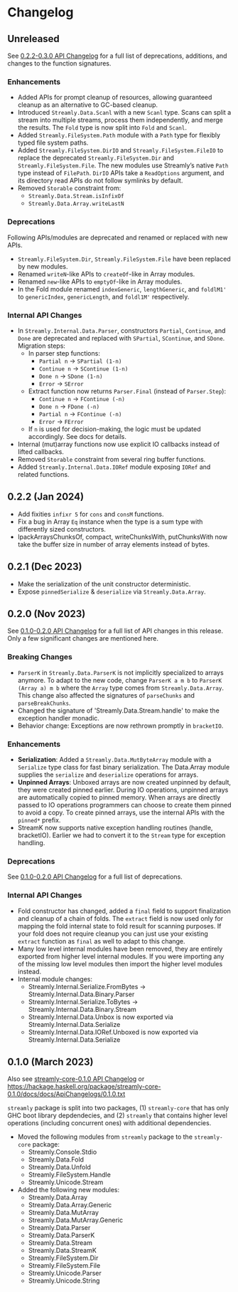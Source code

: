 # Changelog

## Unreleased

See [0.2.2-0.3.0 API Changelog](/core/docs/ApiChangelogs/0.2.2-0.3.0.txt) for a
full list of deprecations, additions, and changes to the function signatures.

### Enhancements

* Added APIs for prompt cleanup of resources, allowing guaranteed
  cleanup as an alternative to GC-based cleanup.
* Introduced `Streamly.Data.Scanl` with a new `Scanl` type. Scans can
  split a stream into multiple streams, process them independently, and
  merge the results. The `Fold` type is now split into `Fold` and `Scanl`.
* Added `Streamly.FileSystem.Path` module with a `Path` type for flexibly typed
  file system paths.
* Added `Streamly.FileSystem.DirIO` and `Streamly.FileSystem.FileIO` to replace
  the deprecated `Streamly.FileSystem.Dir` and `Streamly.FileSystem.File`. The
  new modules use Streamly’s native `Path` type instead of `FilePath`. `DirIO`
  APIs take a `ReadOptions` argument, and its directory read APIs do not follow
  symlinks by default.
* Removed `Storable` constraint from:
  - `Streamly.Data.Stream.isInfixOf`
  - `Streamly.Data.Array.writeLastN`

### Deprecations

Following APIs/modules are deprecated and renamed or replaced with new
APIs.
* `Streamly.FileSystem.Dir`, `Streamly.FileSystem.File` have been replaced by
  new modules.
* Renamed `writeN`-like APIs to `createOf`-like in Array modules.
* Renamed `new`-like APIs to `emptyOf`-like in Array modules.
* In the Fold module renamed `indexGeneric`, `lengthGeneric`, and `foldlM1'` to
  `genericIndex`, `genericLength`, and `foldl1M'` respectively.

### Internal API Changes

* In `Streamly.Internal.Data.Parser`, constructors `Partial`, `Continue`, and
  `Done` are deprecated and replaced with `SPartial`, `SContinue`, and `SDone`.
  Migration steps:
  * In parser step functions:
    - `Partial n` -> `SPartial (1-n)`
    - `Continue n` -> `SContinue (1-n)`
    - `Done n` -> `SDone (1-n)`
    - `Error` -> `SError`
  * Extract function now returns `Parser.Final` (instead of `Parser.Step`):
    - `Continue n` -> `FContinue (-n)`
    - `Done n` -> `FDone (-n)`
    - `Partial n` -> `FContinue (-n)`
    - `Error` -> `FError`
  * If `n` is used for decision-making, the logic must be updated accordingly.
    See docs for details.
* Internal (mut)array functions now use explicit IO callbacks instead of lifted
  callbacks.
* Removed `Storable` constraint from several ring buffer functions.
* Added `Streamly.Internal.Data.IORef` module exposing `IORef` and related
  functions.

## 0.2.2 (Jan 2024)

* Add fixities `infixr 5` for `cons` and `consM` functions.
* Fix a bug in Array `Eq` instance when the type is a sum type with
  differently sized constructors.
* lpackArraysChunksOf, compact, writeChunksWith, putChunksWith now take the
  buffer size in number of array elements instead of bytes.

## 0.2.1 (Dec 2023)

* Make the serialization of the unit constructor deterministic.
* Expose `pinnedSerialize` & `deserialize` via `Streamly.Data.Array`.

## 0.2.0 (Nov 2023)

See [0.1.0-0.2.0 API Changelog](https://github.com/composewell/streamly/blob/streamly-0.10.0/core/docs/ApiChangelogs/0.1.0-0.2.0.txt)
for a full list of API changes in this release. Only a few significant
changes are mentioned here.

### Breaking Changes

* `ParserK` in `Streamly.Data.ParserK` is not implicitly specialized
  to arrays anymore. To adapt to the new code, change `ParserK a m
  b` to `ParserK (Array a) m b` where the `Array` type comes from
  `Streamly.Data.Array`. This change also affected the signatures of
  `parseChunks` and `parseBreakChunks`.
* Changed the signature of 'Streamly.Data.Stream.handle' to make the
  exception handler monadic.
* Behavior change: Exceptions are now rethrown promptly in `bracketIO`.

### Enhancements

* __Serialization__: Added a `Streamly.Data.MutByteArray` module with a
  `Serialize` type class for fast binary serialization. The Data.Array
  module supplies the `serialize` and `deserialize` operations for arrays.
* __Unpinned Arrays__: Unboxed arrays are now created unpinned by default,
  they were created pinned earlier. During IO operations, unpinned arrays
  are automatically copied to pinned memory. When arrays are directly
  passed to IO operations programmers can choose to create them pinned to
  avoid a copy.  To create pinned arrays, use the internal APIs with the
  `pinned*` prefix.
* StreamK now supports native exception handling routines (handle, bracketIO).
  Earlier we had to convert it to the `Stream` type for exception handling.

### Deprecations

See [0.1.0-0.2.0 API Changelog](https://github.com/composewell/streamly/blob/streamly-0.10.0/core/docs/ApiChangelogs/0.1.0-0.2.0.txt)
for a full list of deprecations.

### Internal API Changes

* Fold constructor has changed, added a `final` field to support
  finalization and cleanup of a chain of folds. The `extract` field is
  now used only for mapping the fold internal state to fold result for
  scanning purposes. If your fold does not require cleanup you can just use
  your existing `extract` function as `final` as well to adapt to this change.
* Many low level internal modules have been removed, they are entirely
  exported from higher level internal modules. If you were importing any
  of the missing low level modules then import the higher level modules instead.
* Internal module changes:
  * Streamly.Internal.Serialize.FromBytes -> Streamly.Internal.Data.Binary.Parser
  * Streamly.Internal.Serialize.ToBytes ->   Streamly.Internal.Data.Binary.Stream
  * Streamly.Internal.Data.Unbox is now exported via Streamly.Internal.Data.Serialize
  * Streamly.Internal.Data.IORef.Unboxed is now exported via Streamly.Internal.Data.Serialize

## 0.1.0 (March 2023)

Also see [streamly-core-0.1.0 API Changelog](https://github.com/composewell/streamly/blob/streamly-0.10.0/core/docs/ApiChangelogs/0.1.0.txt) or
https://hackage.haskell.org/package/streamly-core-0.1.0/docs/docs/ApiChangelogs/0.1.0.txt

`streamly` package is split into two packages, (1) `streamly-core` that
has only GHC boot library depdendecies, and (2) `streamly` that contains
higher level operations (including concurrent ones) with additional
dependencies.

* Moved the following modules from `streamly` package to the
  `streamly-core` package:
  * Streamly.Console.Stdio
  * Streamly.Data.Fold
  * Streamly.Data.Unfold
  * Streamly.FileSystem.Handle
  * Streamly.Unicode.Stream
* Added the following new modules:
  * Streamly.Data.Array
  * Streamly.Data.Array.Generic
  * Streamly.Data.MutArray
  * Streamly.Data.MutArray.Generic
  * Streamly.Data.Parser
  * Streamly.Data.ParserK
  * Streamly.Data.Stream
  * Streamly.Data.StreamK
  * Streamly.FileSystem.Dir
  * Streamly.FileSystem.File
  * Streamly.Unicode.Parser
  * Streamly.Unicode.String
